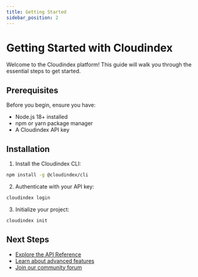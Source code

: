 ```yaml
---
title: Getting Started
sidebar_position: 2
---
```


# Getting Started with Cloudindex

Welcome to the Cloudindex platform! This guide will walk you through the essential steps to get started.

## Prerequisites

Before you begin, ensure you have:

- Node.js 18+ installed
- npm or yarn package manager
- A Cloudindex API key

## Installation

1. Install the Cloudindex CLI:
```bash
npm install -g @cloudindex/cli
```

2. Authenticate with your API key:
```bash
cloudindex login
```

3. Initialize your project:
```bash
cloudindex init
```

## Next Steps

- [Explore the API Reference](/api-reference)
- [Learn about advanced features](/docs/advanced)
- [Join our community forum](https://community.cloudindex.com)
